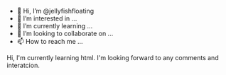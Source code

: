 - 👋 Hi, I’m @jellyfishfloating
- 👀 I’m interested in ...
- 🌱 I’m currently learning ...
- 💞️ I’m looking to collaborate on ...
- 📫 How to reach me ...

<!---
jellyfishfloating/jellyfishfloating is a ✨ special ✨ repository because its `README.md` (this file) appears on your GitHub profile.
You can click the Preview link to take a look at your changes.
--->
Hi, I'm currently learning html. I'm looking forward to any comments and interatcion.
